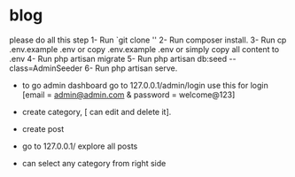 # blog
please do all this step 
1- Run `git clone ''
2- Run composer install.
3- Run cp .env.example .env or copy .env.example .env or simply copy all content to .env
4- Run php artisan migrate
5- Run php artisan db:seed --class=AdminSeeder
6- Run php artisan serve.

 - to go admin dashboard go to 127.0.0.1/admin/login
  use this for login [email = admin@admin.com & password = welcome@123]
  
- create category, [ can edit and delete it].
- create post 

- go to 127.0.0.1/ explore all posts
- can select any category from right side

